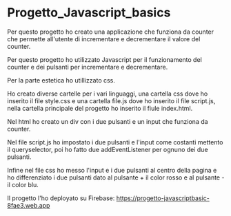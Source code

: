 # Progetto_Javascript_basics

Per questo progetto ho creato una applicazione che funziona da counter che permette all'utente di incrementare e decrementare il valore del counter.


Per questo progetto ho utilizzato Javascript per il funzionamento del counter e dei pulsanti per incrementare e decrementare.

Per la parte estetica ho utillizzato css.


Ho creato diverse cartelle per i vari linguaggi, una cartella css dove ho inserito il file style.css e una cartella file.js dove ho inserito il file script.js, nella cartella principale del progetto ho inserito il fiule index.html.

Nel html ho creato un div con i due pulsanti e un input che funziona da counter. 

Nel file script.js ho impostato i due pulsanti e l'input come costanti mettento il queryselector, poi ho fatto due addEventListener per ognuno dei due pulsanti.

Infine nel file css ho messo l'input e i due pulsanti al centro della pagina e ho differenziato i due pulsanti dato al pulsante + il color rosso e al pulsante - il color blu.

Il progetto l'ho deployato su Firebase: https://progetto-javascriptbasic-8fae3.web.app


